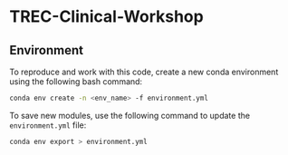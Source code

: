 # TREC-Clinical-Workshop


## Environment

To reproduce and work with this code, create a new conda environment using the following bash command:
```bash
conda env create -n <env_name> -f environment.yml
```
To save new modules, use the following command to update the ``environment.yml`` file:
```bash
conda env export > environment.yml
```
